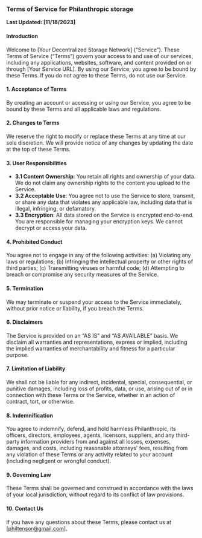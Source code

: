 ### Terms of Service for Philanthropic storage

**Last Updated: [11/18/2023]**

#### Introduction

Welcome to [Your Decentralized Storage Network] (“Service”). These Terms of Service (“Terms”) govern your access to and use of our services, including any applications, websites, software, and content provided on or through [Your Service URL]. By using our Service, you agree to be bound by these Terms. If you do not agree to these Terms, do not use our Service.

#### 1. Acceptance of Terms

By creating an account or accessing or using our Service, you agree to be bound by these Terms and all applicable laws and regulations.

#### 2. Changes to Terms

We reserve the right to modify or replace these Terms at any time at our sole discretion. We will provide notice of any changes by updating the date at the top of these Terms.

#### 3. User Responsibilities

- **3.1 Content Ownership**: You retain all rights and ownership of your data. We do not claim any ownership rights to the content you upload to the Service.
- **3.2 Acceptable Use**: You agree not to use the Service to store, transmit, or share any data that violates any applicable law, including data that is illegal, infringing, or defamatory.
- **3.3 Encryption**: All data stored on the Service is encrypted end-to-end. You are responsible for managing your encryption keys. We cannot decrypt or access your data.

#### 4. Prohibited Conduct

You agree not to engage in any of the following activities: (a) Violating any laws or regulations; (b) Infringing the intellectual property or other rights of third parties; (c) Transmitting viruses or harmful code; (d) Attempting to breach or compromise any security measures of the Service.

#### 5. Termination

We may terminate or suspend your access to the Service immediately, without prior notice or liability, if you breach the Terms.

#### 6. Disclaimers

The Service is provided on an “AS IS” and “AS AVAILABLE” basis. We disclaim all warranties and representations, express or implied, including the implied warranties of merchantability and fitness for a particular purpose.

#### 7. Limitation of Liability

We shall not be liable for any indirect, incidental, special, consequential, or punitive damages, including loss of profits, data, or use, arising out of or in connection with these Terms or the Service, whether in an action of contract, tort, or otherwise.

#### 8. Indemnification

You agree to indemnify, defend, and hold harmless Philanthropic, its officers, directors, employees, agents, licensors, suppliers, and any third-party information providers from and against all losses, expenses, damages, and costs, including reasonable attorneys' fees, resulting from any violation of these Terms or any activity related to your account (including negligent or wrongful conduct).

#### 9. Governing Law

These Terms shall be governed and construed in accordance with the laws of your local jurisdiction, without regard to its conflict of law provisions.

#### 10. Contact Us

If you have any questions about these Terms, please contact us at [philtensor@gmail.com].
